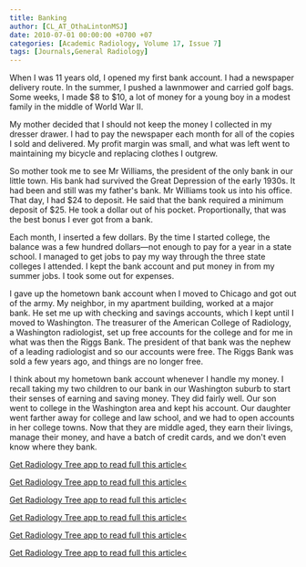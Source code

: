 ```yaml
---
title: Banking
author: [CL_AT_OthaLintonMSJ]
date: 2010-07-01 00:00:00 +0700 +07
categories: [Academic Radiology, Volume 17, Issue 7]
tags: [Journals,General Radiology]
---
```

When I was 11 years old, I opened my first bank account. I had a newspaper delivery route. In the summer, I pushed a lawnmower and carried golf bags. Some weeks, I made $8 to $10, a lot of money for a young boy in a modest family in the middle of World War II.

My mother decided that I should not keep the money I collected in my dresser drawer. I had to pay the newspaper each month for all of the copies I sold and delivered. My profit margin was small, and what was left went to maintaining my bicycle and replacing clothes I outgrew.

So mother took me to see Mr Williams, the president of the only bank in our little town. His bank had survived the Great Depression of the early 1930s. It had been and still was my father's bank. Mr Williams took us into his office. That day, I had $24 to deposit. He said that the bank required a minimum deposit of $25. He took a dollar out of his pocket. Proportionally, that was the best bonus I ever got from a bank.

Each month, I inserted a few dollars. By the time I started college, the balance was a few hundred dollars—not enough to pay for a year in a state school. I managed to get jobs to pay my way through the three state colleges I attended. I kept the bank account and put money in from my summer jobs. I took some out for expenses.

I gave up the hometown bank account when I moved to Chicago and got out of the army. My neighbor, in my apartment building, worked at a major bank. He set me up with checking and savings accounts, which I kept until I moved to Washington. The treasurer of the American College of Radiology, a Washington radiologist, set up free accounts for the college and for me in what was then the Riggs Bank. The president of that bank was the nephew of a leading radiologist and so our accounts were free. The Riggs Bank was sold a few years ago, and things are no longer free.

I think about my hometown bank account whenever I handle my money. I recall taking my two children to our bank in our Washington suburb to start their senses of earning and saving money. They did fairly well. Our son went to college in the Washington area and kept his account. Our daughter went farther away for college and law school, and we had to open accounts in her college towns. Now that they are middle aged, they earn their livings, manage their money, and have a batch of credit cards, and we don't even know where they bank.

[Get Radiology Tree app to read full this article<](https://clinicalpub.com/app)

[Get Radiology Tree app to read full this article<](https://clinicalpub.com/app)

[Get Radiology Tree app to read full this article<](https://clinicalpub.com/app)

[Get Radiology Tree app to read full this article<](https://clinicalpub.com/app)

[Get Radiology Tree app to read full this article<](https://clinicalpub.com/app)

[Get Radiology Tree app to read full this article<](https://clinicalpub.com/app)